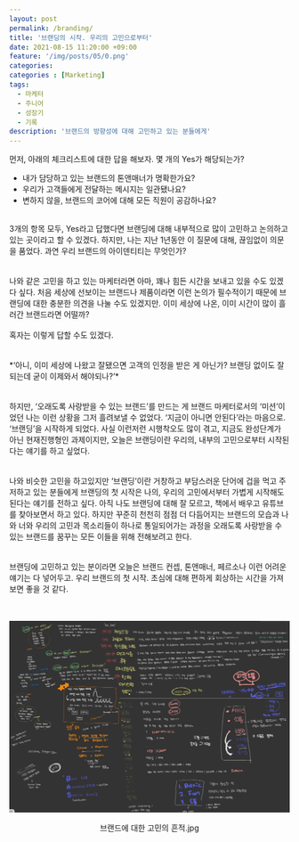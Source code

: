 ```yaml
---
layout: post
permalink: /branding/
title: '브랜딩의 시작. 우리의 고민으로부터'
date: 2021-08-15 11:20:00 +09:00
feature: '/img/posts/05/0.png'
categories:
categories : [Marketing]
tags:
  - 마케터
  - 주니어
  - 성장기
  - 기록
description: '브랜드의 방향성에 대해 고민하고 있는 분들에게'
---
```

먼저, 아래의 체크리스트에 대한 답을 해보자. 몇 개의 Yes가 해당되는가?

* 내가 담당하고 있는 브랜드의 톤앤매너가 명확한가요?
* 우리가 고객들에게 전달하는 메시지는 일관됐나요?
* 변하지 않을, 브랜드의 코어에 대해 모든 직원이 공감하나요?

<br>
3개의 항목 모두, Yes라고 답했다면 브랜딩에 대해 내부적으로 많이 고민하고 논의하고 있는 곳이라고 할 수 있겠다. 하지만, 나는 지난 1년동안 이 질문에 대해, 끊임없이 의문을 품었다. 과연 우리 브랜드의 아이덴티티는 무엇인가?
<br>
<br>
<br>
나와 같은 고민을 하고 있는 마케터라면 아마, 꽤나 힘든 시간을 보내고 있을 수도 있겠다 싶다. 처음 세상에 선보이는 브랜드나 제품이라면 이런 논의가 필수적이기 때문에 브랜딩에 대한 충분한 의견을 나눌 수도 있겠지만. 이미 세상에 나온, 이미 시간이 많이 흘러간 브랜드라면 어떨까?
<br>
<br>
혹자는 이렇게 답할 수도 있겠다.
<br>
<br>
<br>
*‘아니, 이미 세상에 나왔고 잘됐으면 고객의 인정을 받은 게 아닌가? 브랜딩 없이도 잘되는데 굳이 이제와서 해야되나?’*
<br>
<br>
<br>
하지만, ‘오래도록 사랑받을 수 있는 브랜드’를 만드는 게 브랜드 마케터로서의 ‘미션’이었던 나는 이런 상황을 그저 흘려보낼 수 없었다. ‘지금이 아니면 안된다’라는 마음으로. ‘브랜딩’을 시작하게 되었다. 사실 이런저런 시행착오도 많이 겪고, 지금도 완성단계가 아닌 현재진행형인 과제이지만, 오늘은 브랜딩이란 우리의, 내부의 고민으로부터 시작된다는 얘기를 하고 싶었다.
<br>
<br>
<br>
나와 비슷한 고민을 하고있지만 ‘브랜딩’이란 거창하고 부담스러운 단어에 겁을 먹고 주저하고 있는 분들에게 브랜딩의 첫 시작은 나의, 우리의 고민에서부터 가볍게 시작해도 된다는 얘기를  전하고 싶다. 아직 나도 브랜딩에 대해 잘 모르고, 책에서 배우고 유튜브를 찾아보면서 하고 있다. 하지만 꾸준히 천천히 점점 더 다듬어지는 브랜드의 모습과 나와 너와 우리의 고민과 목소리들이 하나로 통일되어가는 과정을 오래도록 사랑받을 수 있는 브랜드를 꿈꾸는 모든 이들을 위해 전해보려고 한다.
<br>
<br>
<br>
브랜딩에 고민하고 있는 분이라면 오늘은 브랜드 컨셉, 톤앤매너, 페르소나 이런 어려운 얘기는 다 넣어두고. 우리 브랜드의 첫 시작. 초심에 대해 편하게 회상하는 시간을 가져보면 좋을 것 같다.
<br>
<br>
<br>

![이미지1](/img/posts/05/1.jpg)
<center> 브랜드에 대한 고민의 흔적.jpg </center>
<br>
<br>
